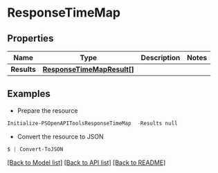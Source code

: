 # ResponseTimeMap
## Properties

Name | Type | Description | Notes
------------ | ------------- | ------------- | -------------
**Results** | [**ResponseTimeMapResult[]**](ResponseTimeMapResult.md) |  | 

## Examples

- Prepare the resource
```powershell
Initialize-PSOpenAPIToolsResponseTimeMap  -Results null
```

- Convert the resource to JSON
```powershell
$ | Convert-ToJSON
```

[[Back to Model list]](../README.md#documentation-for-models) [[Back to API list]](../README.md#documentation-for-api-endpoints) [[Back to README]](../README.md)

